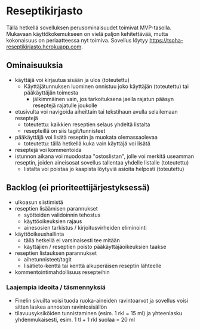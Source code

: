 # Reseptikirjasto
Tällä hetkellä sovelluksen perusominaisuudet toimivat MVP-tasolla. Mukavaan käyttökokemukseen on vielä paljon kehitettävää, mutta kokonaisuus on periaatteessa nyt toimiva. Sovellus löytyy https://tsoha-reseptikirjasto.herokuapp.com.

## Ominaisuuksia
- käyttäjä voi kirjautua sisään ja ulos (toteutettu)
  - Käyttäjätunnuksen luominen onnistuu joko käyttäjän (toteutettu) tai pääkäyttäjän toimesta
    - jälkimmäinen vain, jos tarkoituksena jaella rajatun pääsyn reseptejä rajatulle joukolle
- etusivulta voi navigoida aiheittain tai tekstihaun avulla selailemaan reseptejä
  - toteutettu: kaikkien reseptien selaus yhdeltä listalta
  - resepteillä on siis tagit/tunnisteet
- pääkäyttäjä voi lisätä reseptin ja muokata olemassaolevaa
  - toteutettu: tällä hetkellä kuka vain käyttäjä voi lisätä
- reseptejä voi kommentoida
- istunnon aikana voi muodostaa "ostoslistan", jolle voi merkitä useamman reseptin, joiden aineisosat sovellus tallentaa yhdelle listalle (toteutettu)
  - listalta voi poistaa jo kaapista löytyviä asioita helposti (toteutettu)

## Backlog (ei prioriteettijärjestyksessä)
- ulkoasun siistimistä
- reseptien lisäämisen parannukset
  - syötteiden validoinnin tehostus
  - käyttöoikeuksien rajaus
  - ainesosien tarkistus / kirjoitusvirheiden eliminointi
- käyttöoikeushallinta
  - tällä hetkellä ei varsinaisesti tee mitään
  - käyttäjien / reseptien poisto pääkäyttäjäoikeuksien taakse
- reseptien listauksen parannukset
  - aihetunnisteet/tagit
  - lisätieto-kenttä tai kenttä alkuperäisen reseptin lähteelle
- kommentointimahdollisuus resepteihin

### Laajempia ideoita / täsmennyksiä
- Finelin sivuilta voisi tuoda ruoka-aineiden ravintoarvot ja sovellus voisi sitten laskea annosten ravintosisällön
- tilavuusyksiköiden tunnistaminen (esim. 1 rkl = 15 ml) ja yhteenlasku yhdenmukaisesti, esim. 1 tl + 1 rkl suolaa = 20 ml

